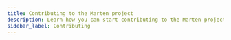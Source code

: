 ```yaml
---
title: Contributing to the Marten project
description: Learn how you can start contributing to the Marten project.
sidebar_label: Contributing
---
```

